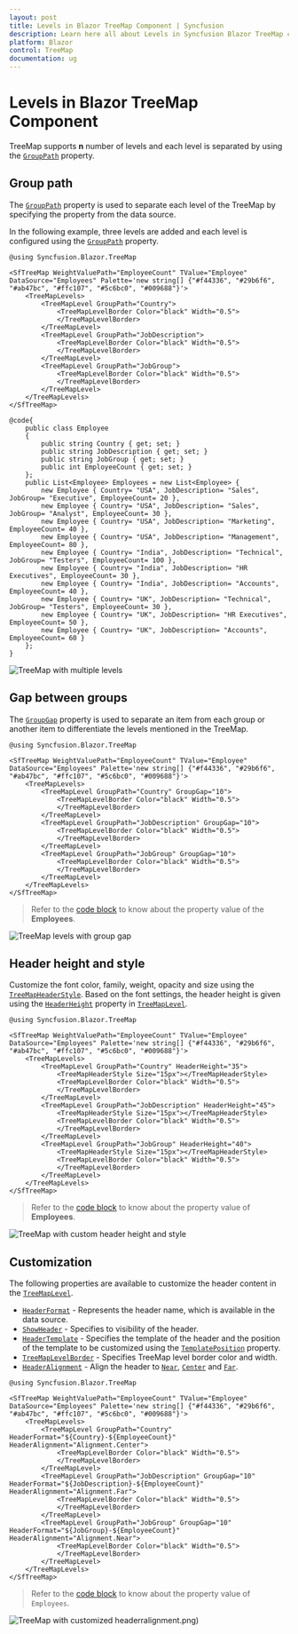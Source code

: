 ```yaml
---
layout: post
title: Levels in Blazor TreeMap Component | Syncfusion
description: Learn here all about Levels in Syncfusion Blazor TreeMap component and more.
platform: Blazor
control: TreeMap
documentation: ug
---
```


# Levels in Blazor TreeMap Component

TreeMap supports **n** number of levels and each level is separated by using the [`GroupPath`](https://help.syncfusion.com/cr/blazor/Syncfusion.Blazor.TreeMap.TreeMapLevel.html#Syncfusion_Blazor_TreeMap_TreeMapLevel_GroupPath) property.

## Group path

The [`GroupPath`](https://help.syncfusion.com/cr/blazor/Syncfusion.Blazor.TreeMap.TreeMapLevel.html#Syncfusion_Blazor_TreeMap_TreeMapLevel_GroupPath) property is used to separate each level of the TreeMap by specifying the property from the data source.

In the following example, three levels are added and each level is configured using the [`GroupPath`](https://help.syncfusion.com/cr/blazor/Syncfusion.Blazor.TreeMap.TreeMapLevel.html#Syncfusion_Blazor_TreeMap_TreeMapLevel_GroupPath) property.

```cshtml
@using Syncfusion.Blazor.TreeMap

<SfTreeMap WeightValuePath="EmployeeCount" TValue="Employee" DataSource="Employees" Palette='new string[] {"#f44336", "#29b6f6", "#ab47bc", "#ffc107", "#5c6bc0", "#009688"}'>
    <TreeMapLevels>
        <TreeMapLevel GroupPath="Country">
            <TreeMapLevelBorder Color="black" Width="0.5">
            </TreeMapLevelBorder>
        </TreeMapLevel>
        <TreeMapLevel GroupPath="JobDescription">
            <TreeMapLevelBorder Color="black" Width="0.5">
            </TreeMapLevelBorder>
        </TreeMapLevel>
        <TreeMapLevel GroupPath="JobGroup">
            <TreeMapLevelBorder Color="black" Width="0.5">
            </TreeMapLevelBorder>
        </TreeMapLevel>
    </TreeMapLevels>
</SfTreeMap>

@code{
    public class Employee
    {
        public string Country { get; set; }
        public string JobDescription { get; set; }
        public string JobGroup { get; set; }
        public int EmployeeCount { get; set; }
    };
    public List<Employee> Employees = new List<Employee> {
        new Employee { Country= "USA", JobDescription= "Sales", JobGroup= "Executive", EmployeeCount= 20 },
        new Employee { Country= "USA", JobDescription= "Sales", JobGroup= "Analyst", EmployeeCount= 30 },
        new Employee { Country= "USA", JobDescription= "Marketing", EmployeeCount= 40 },
        new Employee { Country= "USA", JobDescription= "Management", EmployeeCount= 80 },
        new Employee { Country= "India", JobDescription= "Technical", JobGroup= "Testers", EmployeeCount= 100 },
        new Employee { Country= "India", JobDescription= "HR Executives", EmployeeCount= 30 },
        new Employee { Country= "India", JobDescription= "Accounts", EmployeeCount= 40 },
        new Employee { Country= "UK", JobDescription= "Technical", JobGroup= "Testers", EmployeeCount= 30 },
        new Employee { Country= "UK", JobDescription= "HR Executives", EmployeeCount= 50 },
        new Employee { Country= "UK", JobDescription= "Accounts", EmployeeCount= 60 }
    };
}
```

![TreeMap with multiple levels](images/Levels/grouppath.png)

## Gap between groups

The [`GroupGap`](https://help.syncfusion.com/cr/blazor/Syncfusion.Blazor.TreeMap.TreeMapLevel.html#Syncfusion_Blazor_TreeMap_TreeMapLevel_GroupGap) property is used to separate an item from each group or another item to differentiate the levels mentioned in the TreeMap.

```cshtml
@using Syncfusion.Blazor.TreeMap

<SfTreeMap WeightValuePath="EmployeeCount" TValue="Employee" DataSource="Employees" Palette='new string[] {"#f44336", "#29b6f6", "#ab47bc", "#ffc107", "#5c6bc0", "#009688"}'>
    <TreeMapLevels>
        <TreeMapLevel GroupPath="Country" GroupGap="10">
            <TreeMapLevelBorder Color="black" Width="0.5">
            </TreeMapLevelBorder>
        </TreeMapLevel>
        <TreeMapLevel GroupPath="JobDescription" GroupGap="10">
            <TreeMapLevelBorder Color="black" Width="0.5">
            </TreeMapLevelBorder>
        </TreeMapLevel>
        <TreeMapLevel GroupPath="JobGroup" GroupGap="10">
            <TreeMapLevelBorder Color="black" Width="0.5">
            </TreeMapLevelBorder>
        </TreeMapLevel>
    </TreeMapLevels>
</SfTreeMap>
```

> Refer to the [code block](#group-path) to know about the property value of the **Employees**.

![TreeMap levels with group gap](images/Levels/groupgap.png)

## Header height and style

Customize the font color, family, weight, opacity and size using the [`TreeMapHeaderStyle`](https://help.syncfusion.com/cr/blazor/Syncfusion.Blazor.TreeMap.TreeMapHeaderStyle.html). Based on the font settings, the header height is given using the [`HeaderHeight`](https://help.syncfusion.com/cr/blazor/Syncfusion.Blazor.TreeMap.TreeMapLevel.html#Syncfusion_Blazor_TreeMap_TreeMapLevel_HeaderHeight) property in [`TreeMapLevel`](https://help.syncfusion.com/cr/blazor/Syncfusion.Blazor.TreeMap.TreeMapLevel.html).

```cshtml
@using Syncfusion.Blazor.TreeMap

<SfTreeMap WeightValuePath="EmployeeCount" TValue="Employee" DataSource="Employees" Palette='new string[] {"#f44336", "#29b6f6", "#ab47bc", "#ffc107", "#5c6bc0", "#009688"}'>
    <TreeMapLevels>
        <TreeMapLevel GroupPath="Country" HeaderHeight="35">
            <TreeMapHeaderStyle Size="15px"></TreeMapHeaderStyle>
            <TreeMapLevelBorder Color="black" Width="0.5">
            </TreeMapLevelBorder>
        </TreeMapLevel>
        <TreeMapLevel GroupPath="JobDescription" HeaderHeight="45">
            <TreeMapHeaderStyle Size="15px"></TreeMapHeaderStyle>
            <TreeMapLevelBorder Color="black" Width="0.5">
            </TreeMapLevelBorder>
        </TreeMapLevel>
        <TreeMapLevel GroupPath="JobGroup" HeaderHeight="40">
            <TreeMapHeaderStyle Size="15px"></TreeMapHeaderStyle>
            <TreeMapLevelBorder Color="black" Width="0.5">
            </TreeMapLevelBorder>
        </TreeMapLevel>
    </TreeMapLevels>
</SfTreeMap>
```

> Refer to the [code block](#group-path) to know about the property value of **Employees**.

![TreeMap with custom header height and style](images/Levels/headerHeight.png)

## Customization

The following properties are available to customize the header content in the [`TreeMapLevel`](https://help.syncfusion.com/cr/blazor/Syncfusion.Blazor.TreeMap.TreeMapLevel.html).

* [`HeaderFormat`](https://help.syncfusion.com/cr/blazor/Syncfusion.Blazor.TreeMap.TreeMapLevel.html#Syncfusion_Blazor_TreeMap_TreeMapLevel_HeaderFormat) - Represents the header name, which is available in the data source.
* [`ShowHeader`](https://help.syncfusion.com/cr/blazor/Syncfusion.Blazor.TreeMap.TreeMapLevel.html#Syncfusion_Blazor_TreeMap_TreeMapLevel_ShowHeader) - Specifies to visibility of the header.
* [`HeaderTemplate`](https://help.syncfusion.com/cr/blazor/Syncfusion.Blazor.TreeMap.TreeMapLevel.html#Syncfusion_Blazor_TreeMap_TreeMapLevel_HeaderTemplate) - Specifies the template of the header and the position of the template to be customized using the [`TemplatePosition`](https://help.syncfusion.com/cr/blazor/Syncfusion.Blazor.TreeMap.TreeMapLevel.html#Syncfusion_Blazor_TreeMap_TreeMapLevel_TemplatePosition) property.
* [`TreeMapLevelBorder`](https://help.syncfusion.com/cr/blazor/Syncfusion.Blazor.TreeMap.TreeMapLevelBorder.html) - Specifies TreeMap level border color and width.
* [`HeaderAlignment`](https://help.syncfusion.com/cr/blazor/Syncfusion.Blazor.TreeMap.TreeMapLevel.html#Syncfusion_Blazor_TreeMap_TreeMapLevel_HeaderAlignment) - Align the header to [`Near`](https://help.syncfusion.com/cr/blazor/Syncfusion.Blazor.TreeMap.Alignment.html#Syncfusion_Blazor_TreeMap_Alignment_Near), [`Center`](https://help.syncfusion.com/cr/blazor/Syncfusion.Blazor.TreeMap.Alignment.html#Syncfusion_Blazor_TreeMap_Alignment_Center) and [`Far`](https://help.syncfusion.com/cr/blazor/Syncfusion.Blazor.TreeMap.Alignment.html#Syncfusion_Blazor_TreeMap_Alignment_Far).

```cshtml
@using Syncfusion.Blazor.TreeMap

<SfTreeMap WeightValuePath="EmployeeCount" TValue="Employee" DataSource="Employees" Palette='new string[] {"#f44336", "#29b6f6", "#ab47bc", "#ffc107", "#5c6bc0", "#009688"}'>
    <TreeMapLevels>
        <TreeMapLevel GroupPath="Country" HeaderFormat="${Country}-${EmployeeCount}" HeaderAlignment="Alignment.Center">
            <TreeMapLevelBorder Color="black" Width="0.5">
            </TreeMapLevelBorder>
        </TreeMapLevel>
        <TreeMapLevel GroupPath="JobDescription" GroupGap="10" HeaderFormat="${JobDescription}-${EmployeeCount}" HeaderAlignment="Alignment.Far">
            <TreeMapLevelBorder Color="black" Width="0.5">
            </TreeMapLevelBorder>
        </TreeMapLevel>
        <TreeMapLevel GroupPath="JobGroup" GroupGap="10" HeaderFormat="${JobGroup}-${EmployeeCount}" HeaderAlignment="Alignment.Near">
            <TreeMapLevelBorder Color="black" Width="0.5">
            </TreeMapLevelBorder>
        </TreeMapLevel>
    </TreeMapLevels>
</SfTreeMap>
```

> Refer to the [code block](#group-path) to know about the property value of `Employees`.

![TreeMap with customized header](images/Levels/headeralignment.png)ralignment.png)
